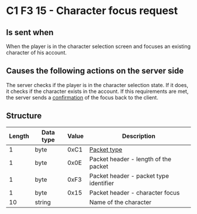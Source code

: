 # C1 F3 15 - Character focus request #

## Is sent when ##
When the player is in the character selection screen and focuses an existing character of his account.


## Causes the following actions on the server side ##
The server checks if the player is in the character selection state. 
If it does, it checks if the character exists in the account.
If this requirements are met, the server sends a [confirmation](<C1F315 - Character focus confirmation.md>) of the focus back to the client.

## Structure ##

|  Length  | Data type | Value | Description |
|----------|---------|-------------|---------|
| 1 | byte | 0xC1   | [Packet type](PacketTypes.md) |
| 1 | byte | 0x0E   | Packet header - length of the packet |
| 1 | byte | 0xF3   | Packet header - packet type identifier |
| 1 | byte | 0x15   | Packet header - character focus |
| 10 | string |     | Name of the character |
